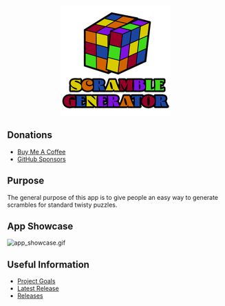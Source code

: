 <p align="center"> <img src="scramblegenerator/src/scramblegenerator/resources/images/scramble_generator_with_text-256.png" /> </p>

## Donations

- [Buy Me A Coffee](https://www.buymeacoffee.com/KingKairos)
- [GitHub Sponsors](https://github.com/sponsors/melvinquick)

## Purpose

The general purpose of this app is to give people an easy way to generate scrambles for standard twisty puzzles.

## App Showcase

![app_showcase.gif](scramblegenerator/src/scramblegenerator/resources/gifs/app_showcase.gif)

## Useful Information

- [Project Goals](https://codeberg.org/melvinquick/scramble_generator/projects/11195)
- [Latest Release](https://codeberg.org/melvinquick/scramble_generator/releases/latest)
- [Releases](https://codeberg.org/melvinquick/scramble_generator/releases)
